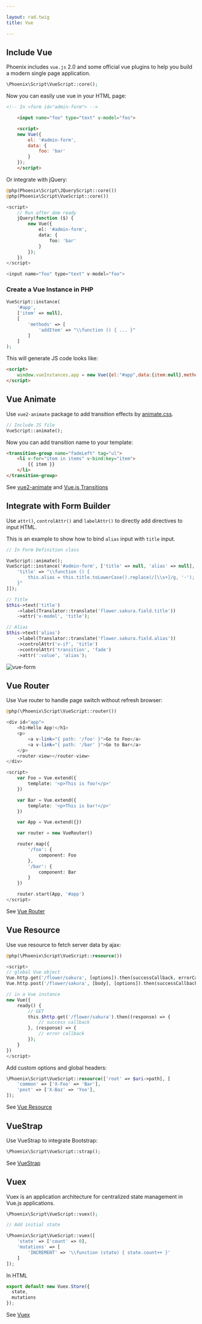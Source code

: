 ```yaml
---

layout: rad.twig
title: Vue

---
```


## Include Vue

Phoenix includes `vue.js` 2.0 and some official vue plugins to help you build a modern single page application.

``` php
\Phoenix\Script\VueScript::core();
```

Now you can easily use vue in your HTML page:

``` html
<!-- In <form id="admin-form"> -->

    <input name="foo" type="text" v-model="foo">

    <script>
    new Vue({
        el: '#admin-form',
        data: {
            foo: 'bar'
        }
    });
    </script>
```

Or integrate with jQuery:

``` php
@php(Phoenix\Script\JQueryScript::core())
@php(Phoenix\Script\VueScript::core())

<script>
    // Run after dom ready
    jQuery(function ($) {
        new Vue({
            el: '#admin-form',
            data: {
                foo: 'bar'
            }
        });
    })
</script>

<input name="foo" type="text" v-model="foo">
```

### Create a Vue Instance in PHP

``` php
VueScript::instance(
    '#app',
    ['item' => null],
    [
        'methods' => [
            'addItem' => "\\function () { ... }"
        ]
    ]
);
```

This will generate JS code looks like:

``` html
<script>
    window.vueInstances.app = new Vue({el:"#app",data:{item:null},methods:{addItem:function () { ... }}});
</script>
```

## Vue Animate

Use `vue2-animate` package to add transition effects by [animate.css](https://github.com/daneden/animate.css).

``` php
// Include JS file
VueScript::animate();
```

Now you can add transition name to your template:

``` html
<transition-group name="fadeLeft" tag="ul">
    <li v-for="item in items" v-bind:key="item">
        {{ item }}
    </li>
</transition-group>
```

See [vue2-animate](https://github.com/asika32764/vue2-animate/) and [Vue.js Transitions](http://vuejs.org/guide/transitions.html)

## Integrate with Form Builder

Use `attr()`, `controlAttr()` and `labelAttr()` to directly add directives to input HTML.

This is an example to show how to bind `alias` input with `title` input.

``` php
// In Form Definition class

VueScript::animate();
VueScript::instance('#admin-form', ['title' => null, 'alias' => null], ['watch' => [
    'title' => "\\function () {
        this.alias = this.title.toLowerCase().replace(/[\\s+]/g, '-');
    }"
]]);

// Title
$this->text('title')
    ->label(Translator::translate('flower.sakura.field.title'))
    ->attr('v-model', 'title');

// Alias
$this->text('alias')
    ->label(Translator::translate('flower.sakura.field.alias'))
    ->controlAttr('v-if', 'title')
    ->controlAttr('transition', 'fade')
    ->attr(':value', 'alias');
```

![vue-form](https://cloud.githubusercontent.com/assets/1639206/19294082/4edfdd1a-905c-11e6-89de-174acd181068.gif)

## Vue Router

Use Vue router to handle page switch without refresh browser:

``` php
@php(\Phoenix\Script\VueScript::router())

<div id="app">
    <h1>Hello App!</h1>
    <p>
        <a v-link="{ path: '/foo' }">Go to Foo</a>
        <a v-link="{ path: '/bar' }">Go to Bar</a>
    </p>
    <router-view></router-view>
</div>

<script>
    var Foo = Vue.extend({
        template: '<p>This is foo!</p>'
    })

    var Bar = Vue.extend({
        template: '<p>This is bar!</p>'
    })

    var App = Vue.extend({})

    var router = new VueRouter()

    router.map({
        '/foo': {
            component: Foo
        },
        '/bar': {
            component: Bar
        }
    })

    router.start(App, '#app')
</script>
```

See [Vue Router](http://router.vuejs.org/)

## Vue Resource

Use vue resource to fetch server data by ajax:

``` php
@php(\Phoenix\Script\VueScript::resource())

<script>
// global Vue object
Vue.http.get('/flower/sakura', [options]).then(successCallback, errorCallback);
Vue.http.post('/flower/sakura', [body], [options]).then(successCallback, errorCallback);

// in a Vue instance
new Vue({
    ready() {
        // GET
        this.$http.get('/flower/sakura').then((response) => {
            // success callback
        }, (response) => {
            // error callback
        });
    }
})
</script>
```

Add custom options and global headers:

``` php
\Phoenix\Script\VueScript::resource(['root' => $uri->path], [
    'common' => ['X-Foo' => 'Bar'],
    'post' => ['X-Baz' => 'Yoo'],
]);
```

See [Vue Resource](https://github.com/vuejs/vue-resource)

## VueStrap

Use VueStrap to integrate Bootstrap:

``` php
\Phoenix\Script\VueScript::strap();
```

See [VueStrap](http://yuche.github.io/vue-strap/)

## Vuex

Vuex is an application architecture for centralized state management in Vue.js applications.

``` php
\Phoenix\Script\VueScript::vuex();

// Add initial state

\Phoenix\Script\VueScript::vuex([
    'state' => ['count' => 0],
    'mutations' => [
        'INCREMENT' => '\\function (state) { state.count++ }'
    ]
]);
```

In HTML

```js
export default new Vuex.Store({
  state,
  mutations
});
```

See [Vuex](http://vuex.vuejs.org/)
